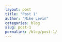 ```yaml
---
layout: post
title: "Post 1"
author: "Mike Levin"
categories: blog
slug: post-1
permalink: /blog/post-1/
---
```



